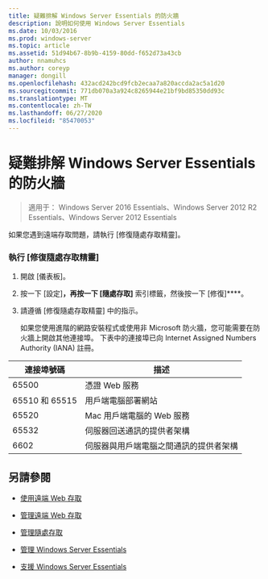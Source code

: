 ```yaml
---
title: 疑難排解 Windows Server Essentials 的防火牆
description: 說明如何使用 Windows Server Essentials
ms.date: 10/03/2016
ms.prod: windows-server
ms.topic: article
ms.assetid: 51d94b67-8b9b-4159-80dd-f652d73a43cb
author: nnamuhcs
ms.author: coreyp
manager: dongill
ms.openlocfilehash: 432acd242bcd9fcb2ecaa7a820accda2ac5a1d20
ms.sourcegitcommit: 771db070a3a924c8265944e21bf9bd85350dd93c
ms.translationtype: MT
ms.contentlocale: zh-TW
ms.lasthandoff: 06/27/2020
ms.locfileid: "85470053"
---
```

# <a name="troubleshoot-your-firewall-in-windows-server-essentials"></a>疑難排解 Windows Server Essentials 的防火牆

>適用于： Windows Server 2016 Essentials、Windows Server 2012 R2 Essentials、Windows Server 2012 Essentials

 如果您遇到遠端存取問題，請執行 [修復隨處存取精靈]。

### <a name="to-run-the-repair-anywhere-access-wizard"></a>執行 [修復隨處存取精靈]

1. 開啟 [儀表板]。

2. 按一下 [設定]****，再按一下 [隨處存取]**** 索引標籤，然後按一下 [修復]****。

3. 請遵循 [修復隨處存取精靈] 中的指示。

   如果您使用進階的網路安裝程式或使用非 Microsoft 防火牆，您可能需要在防火牆上開啟其他連接埠。 下表中的連接埠已向 Internet Assigned Numbers Authority (IANA) 註冊。

|連接埠號碼|描述|
|-----------------|-----------------|
|65500|憑證 Web 服務|
|65510 和 65515|用戶端電腦部署網站|
|65520|Mac 用戶端電腦的 Web 服務|
|65532|伺服器回送通訊的提供者架構|
|6602|伺服器與用戶端電腦之間通訊的提供者架構|

## <a name="see-also"></a>另請參閱

-   [使用遠端 Web 存取](../use/Use-Remote-Web-Access-in-Windows-Server-Essentials.md)

-   [管理遠端 Web 存取](../manage/Manage-Remote-Web-Access-in-Windows-Server-Essentials.md)

-   [管理隨處存取](../manage/Manage-Anywhere-Access-in-Windows-Server-Essentials.md)

-   [管理 Windows Server Essentials](../manage/Manage-Windows-Server-Essentials.md)

-   [支援 Windows Server Essentials](../support/Support-Windows-Server-Essentials.md)

